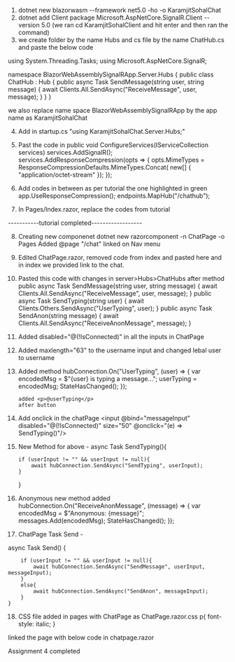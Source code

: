 1. dotnet new blazorwasm --framework net5.0 -ho -o KaramjitSohalChat
2. dotnet add Client package Microsoft.AspNetCore.SignalR.Client --version 5.0
(we ran cd KaramjitSohalClient and hit enter and then ran the command)
3. we create folder by the name Hubs and cs file by the name ChatHub.cs and paste the below code

using System.Threading.Tasks;
using Microsoft.AspNetCore.SignalR;

namespace BlazorWebAssemblySignalRApp.Server.Hubs
{
    public class ChatHub : Hub
    {
        public async Task SendMessage(string user, string message)
        {
            await Clients.All.SendAsync("ReceiveMessage", user, message);
        }
    }
}

we also replace name space BlazorWebAssemblySignalRApp by the app name as KaramjitSohalChat

4. Add in startup.cs "using KaramjitSohalChat.Server.Hubs;"
5. Past the code in public void ConfigureServices(IServiceCollection services)
services.AddSignalR();
services.AddResponseCompression(opts =>
{
    opts.MimeTypes = ResponseCompressionDefaults.MimeTypes.Concat(
        new[] { "application/octet-stream" });
});

6. Add codes in between as per tutorial the one highlighted in green
app.UseResponseCompression();
endpoints.MapHub<ChatHub>("/chathub");
7. In Pages/Index.razor, replace the codes from tutorial

-----------tutorial completed------------------

8. Creating new componenet 
dotnet new razorcomponent -n ChatPage -o Pages
Added @page "/chat"
linked on Nav menu

9. Edited ChatPage.razor, removed code from index and pasted here and in index we provided link to the chat.

10. Pasted this code with changes in server>Hubs>ChatHubs after method
public async Task SendMessage(string user, string message)
        {
            await Clients.All.SendAsync("ReceiveMessage", user, message);
        }
public async Task SendTyping(string user)
        {
            await Clients.Others.SendAsync("UserTyping", user);
        }
public async Task SendAnon(string message)
        {
            await Clients.All.SendAsync("ReceiveAnonMessage", message);
        }

11. Added disabled="@(!IsConnected)" in all the inputs in ChatPage
12. Added maxlength="63" to the username input and changed lebal user to username

13. Added method 
hubConnection.On<string>("UserTyping", (user) =>
        {
            var encodedMsg = $"{user} is typing a message...";
            userTyping = encodedMsg;
            StateHasChanged();
        });

        added <p>@userTyping</p>
        after button

14. Add onclick in the chatPage <input @bind="messageInput" disabled="@(!IsConnected)" size="50" @onclick="(e) => SendTyping()"/>

15. New Method for above - 
async Task SendTyping(){
        
        if (userInput != "" && userInput != null){
            await hubConnection.SendAsync("SendTyping", userInput);
        }
    }

16. Anonymous new method added
hubConnection.On<string>("ReceiveAnonMessage", (message) =>
        {
            var encodedMsg = $"Anonymous: {message}";
            messages.Add(encodedMsg);
            StateHasChanged();
        });

17. ChatPage Task Send  -

async Task Send() {
        
        if (userInput != "" && userInput != null){
            await hubConnection.SendAsync("SendMessage", userInput, messageInput);
        }
        else{
            await hubConnection.SendAsync("SendAnon", messageInput);
        }
    }

18. CSS file added in pages with ChatPage as ChatPage.razor.css
p{
    font-style: italic;
}

linked the page with below code in chatpage.razor

<link rel="stylesheet" href="KaramjitSohalChat.styles.css">

Assignment 4 completed